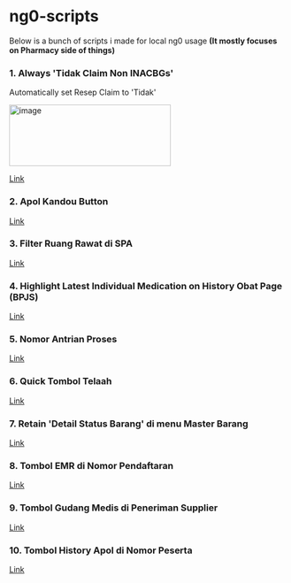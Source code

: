 # ng0-scripts
Below is a bunch of scripts i made for local ng0 usage
**(It mostly focuses on Pharmacy side of things)**


### 1. Always 'Tidak Claim Non INACBGs'
Automatically set Resep Claim to 'Tidak'

<img width="292" height="111" alt="image" src="https://github.com/user-attachments/assets/f1dd591d-e8e4-417a-b4f9-7e7956a10698" />

[Link](https://github.com/TrixPone/ng0-scripts/raw/refs/heads/main/Testing%20-%20Always%20'Tidak%20Claim%20Non%20INACBGs'.user.js)


### 2. Apol Kandou Button
[Link](https://github.com/TrixPone/ng0-scripts/raw/refs/heads/main/Testing%20-%20Apol%20Kandou%20Button.user.js)

### 3. Filter Ruang Rawat di SPA
[Link](https://github.com/TrixPone/ng0-scripts/raw/refs/heads/main/Testing%20-%20Filter%20Ruang%20Rawat%20di%20SPA.user.js)

### 4. Highlight Latest Individual Medication on History Obat Page (BPJS)
[Link](https://github.com/TrixPone/ng0-scripts/raw/refs/heads/main/Testing%20-%20Highlight%20Latest%20Individual%20Medication%20on%20History%20Obat%20Page.user.js)

### 5. Nomor Antrian Proses
[Link](https://github.com/TrixPone/ng0-scripts/raw/refs/heads/main/Testing%20-%20Nomor%20Antrian%20Proses.user.js)

### 6. Quick Tombol Telaah
[Link](https://github.com/TrixPone/ng0-scripts/raw/refs/heads/main/Testing%20-%20Quick%20Tombol%20Telaah.user.js)

### 7. Retain 'Detail Status Barang' di menu Master Barang
[Link](https://github.com/TrixPone/ng0-scripts/raw/refs/heads/main/Testing%20-%20Retain%20'Detail%20Status%20Barang'%20di%20menu%20Master%20Barang.user.js)

### 8. Tombol EMR di Nomor Pendaftaran
[Link](https://github.com/TrixPone/ng0-scripts/raw/refs/heads/main/Testing%20-%20Tombol%20EMR%20di%20Nomor%20Pendaftaran.user.js)

### 9. Tombol Gudang Medis di Peneriman Supplier
[Link](https://github.com/TrixPone/ng0-scripts/raw/refs/heads/main/Testing%20-%20Tombol%20Gudang%20Medis%20di%20Peneriman%20Supplier.user.js)

### 10. Tombol History Apol di Nomor Peserta
[Link](https://github.com/TrixPone/ng0-scripts/raw/refs/heads/main/Testing%20-%20Tombol%20History%20Apol%20di%20Nomor%20Peserta.user.js)
